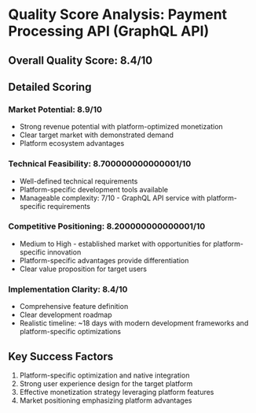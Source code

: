 # Quality Score Analysis: Payment Processing API (GraphQL API)

## Overall Quality Score: 8.4/10

## Detailed Scoring

### Market Potential: 8.9/10
- Strong revenue potential with platform-optimized monetization
- Clear target market with demonstrated demand
- Platform ecosystem advantages

### Technical Feasibility: 8.700000000000001/10
- Well-defined technical requirements
- Platform-specific development tools available
- Manageable complexity: 7/10 - GraphQL API service with platform-specific requirements

### Competitive Positioning: 8.200000000000001/10
- Medium to High - established market with opportunities for platform-specific innovation
- Platform-specific advantages provide differentiation
- Clear value proposition for target users

### Implementation Clarity: 8.4/10
- Comprehensive feature definition
- Clear development roadmap
- Realistic timeline: ~18 days with modern development frameworks and platform-specific optimizations

## Key Success Factors
1. Platform-specific optimization and native integration
2. Strong user experience design for the target platform
3. Effective monetization strategy leveraging platform features
4. Market positioning emphasizing platform advantages
